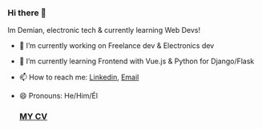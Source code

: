 ### Hi there 👋

Im Demian, electronic tech & currently learning Web Devs!

- 🔭 I’m currently working on Freelance dev & Electronics dev
- 🌱 I’m currently learning Frontend with Vue.js & Python for Django/Flask 
- 📫 How to reach me: [Linkedin](https://www.linkedin.com/in/luis-ram%C3%ADrez-collao/), [Email](mailto:learc47@gmail.com)
- 😄 Pronouns: He/Him/Él 

     ### [MY CV](https://atomicblonde89.github.io/Curriculum-Vitae-Online/)


